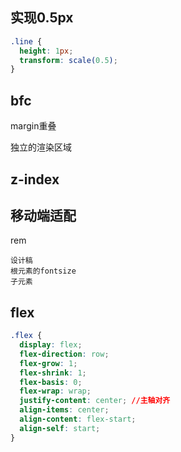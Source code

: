 ## 实现0.5px

``` css
.line {
  height: 1px;
  transform: scale(0.5);
}
```

## bfc

margin重叠

独立的渲染区域

## z-index

## 移动端适配

rem

```
设计稿
根元素的fontsize
子元素
```



## flex

``` css
.flex {
  display: flex;
  flex-direction: row;
  flex-grow: 1;
  flex-shrink: 1;
  flex-basis: 0;
  flex-wrap: wrap;
  justify-content: center; //主轴对齐
  align-items: center;
  align-content: flex-start;
  align-self: start;
}
```
